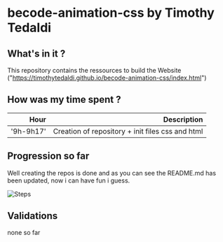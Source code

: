 # becode-animation-css by Timothy Tedaldi

## What's in it ?

This repository contains the ressources to build the Website ("https://timothytedaldi.github.io/becode-animation-css/index.html") 

## How was my time spent ?

| Hour | Description |
|-------:| -----------:|
|'9h-9h17'| Creation of repository + init files css and html |

## Progression so far

Well creating the repos is done and as you can see the README.md has been updated, now i can have fun
i guess.

![Steps](https://github.com/TimothyTedaldi/tim-berners-lee/img/steps.PNG "Hello world")


## Validations

none so far

